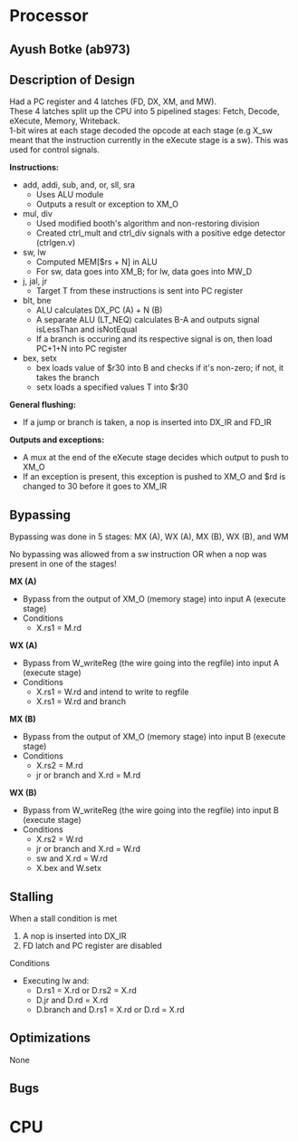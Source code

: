 # Processor
## Ayush Botke (ab973)

## Description of Design
Had a PC register and 4 latches (FD, DX, XM, and MW).   
These 4 latches split up the CPU into 5 pipelined stages: Fetch, Decode, eXecute, Memory, Writeback.     
1-bit wires at each stage decoded the opcode at each stage (e.g X_sw meant that the instruction currently in the eXecute stage is a sw). This was used for control signals.


**Instructions:**
* add, addi, sub, and, or, sll, sra
    - Uses ALU module
    - Outputs a result or exception to XM_O
* mul, div
    - Used modified booth's algorithm and non-restoring division
    - Created ctrl_mult and ctrl_div signals with a positive edge detector (ctrlgen.v)
* sw, lw
    - Computed MEM[$rs + N] in ALU
    - For sw, data goes into XM_B; for lw, data goes into MW_D
* j, jal, jr
    - Target T from these instructions is sent into PC register
* blt, bne
    - ALU calculates DX_PC (A) + N (B)
    - A separate ALU (LT_NEQ) calculates B-A and outputs signal isLessThan and isNotEqual
    - If a branch is occuring and its respective signal is on, then load PC+1+N into PC register
* bex, setx
    - bex loads value of $r30 into B and checks if it's non-zero; if not, it takes the branch
    - setx loads a specified values T into $r30

**General flushing:**
* If a jump or branch is taken, a nop is inserted into DX_IR and FD_IR

**Outputs and exceptions:**
* A mux at the end of the eXecute stage decides which output to push to XM_O
* If an exception is present, this exception is pushed to XM_O and $rd is changed to 30 before it goes to XM_IR

## Bypassing
Bypassing was done in 5 stages: MX (A), WX (A), MX (B), WX (B), and WM

No bypassing was allowed from a sw instruction OR when a nop was present in one of the stages!

**MX (A)**
* Bypass from the output of XM_O (memory stage) into input A (execute stage)
* Conditions
    - X.rs1 = M.rd

**WX (A)**
* Bypass from W_writeReg (the wire going into the regfile) into input A (execute stage)
* Conditions
    - X.rs1 = W.rd and intend to write to regfile
    - X.rs1 = W.rd and branch

**MX (B)**
* Bypass from the output of XM_O (memory stage) into input B (execute stage)
* Conditions
    - X.rs2 = M.rd
    - jr or branch and X.rd = M.rd

**WX (B)**
* Bypass from W_writeReg (the wire going into the regfile) into input B (execute stage)
* Conditions
    - X.rs2 = W.rd
    - jr or branch and X.rd = W.rd
    - sw and X.rd = W.rd
    - X.bex and W.setx

## Stalling
When a stall condition is met
1. A nop is inserted into DX_IR
2. FD latch and PC register are disabled

Conditions
- Executing lw and:
    - D.rs1 = X.rd or D.rs2 = X.rd
    - D.jr and D.rd = X.rd
    - D.branch and D.rs1 = X.rd or D.rd = X.rd

## Optimizations
None

## Bugs
# CPU
